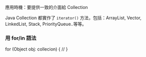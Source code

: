 應用時機：要提供一致的介面給 Collection

Java Collection 都實作了 `iterator()` 方法，包括：ArrayList, Vector, LinkedList, Stack, PriorityQueue..等等。

### 用 for/in 語法

for (Object obj: collecion) {
  //
}
